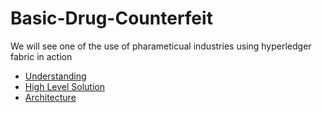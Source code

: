 # Basic-Drug-Counterfeit

We will see one of the use of pharameticual industries using hyperledger fabric in action

- [Understanding](./docs/intro-to-drug-counterfeit.md)
- [High Level Solution](./docs/high-level-solution.md)
- [Architecture](./docs/architecture.md)
